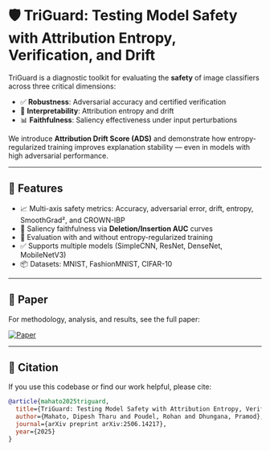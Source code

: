 # 🛡️ TriGuard: Testing Model Safety with Attribution Entropy, Verification, and Drift

TriGuard is a diagnostic toolkit for evaluating the **safety** of image classifiers across three critical dimensions:

- ✅ **Robustness**: Adversarial accuracy and certified verification
- 🧠 **Interpretability**: Attribution entropy and drift
- 📊 **Faithfulness**: Saliency effectiveness under input perturbations

We introduce **Attribution Drift Score (ADS)** and demonstrate how entropy-regularized training improves explanation stability — even in models with high adversarial performance.

---

## 🚀 Features

- 📈 Multi-axis safety metrics: Accuracy, adversarial error, drift, entropy, SmoothGrad², and CROWN-IBP
- 🔬 Saliency faithfulness via **Deletion/Insertion AUC** curves
- 🔁 Evaluation with and without entropy-regularized training
- ✅ Supports multiple models (SimpleCNN, ResNet, DenseNet, MobileNetV3)
- 📦 Datasets: MNIST, FashionMNIST, CIFAR-10

---

## 📄 Paper

For methodology, analysis, and results, see the full paper:

[![Paper](https://img.shields.io/badge/Paper-red)](https://arxiv.org/abs/2506.14217)

---

## 🔖 Citation

If you use this codebase or find our work helpful, please cite:

```bibtex
@article{mahato2025triguard,
  title={TriGuard: Testing Model Safety with Attribution Entropy, Verification, and Drift},
  author={Mahato, Dipesh Tharu and Poudel, Rohan and Dhungana, Pramod},
  journal={arXiv preprint arXiv:2506.14217},
  year={2025}
}
```
